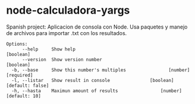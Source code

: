 # node-calculadora-yargs
Spanish project: Aplicacion de consola con Node. Usa paquetes y manejo de archivos para importar .txt con los resultados.
```
Options:
      --help     Show help                                             [boolean]
      --version  Show version number                                   [boolean]
  -b, --base     Show this number's multiples                [number] [required]
  -l, --listar   Show result in console               [boolean] [default: false]
  -h, --hasta    Maximun amount of results                [number] [default: 10]
```
